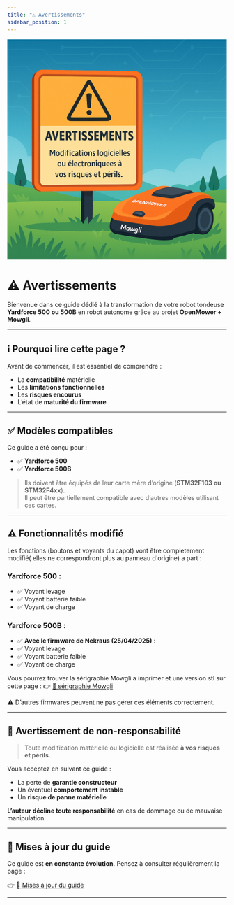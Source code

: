 ```yaml
---
title: "⚠️ Avertissements"
sidebar_position: 1
---
```

<img src="/img/illustration-avertissements.png" alt="Avertissements pour Mowgli OpenMower" class="img-small" />

# ⚠️ Avertissements

Bienvenue dans ce guide dédié à la transformation de votre robot tondeuse **Yardforce 500 ou 500B** en robot autonome grâce au projet **OpenMower + Mowgli**.

---

## ℹ️ Pourquoi lire cette page ?

Avant de commencer, il est essentiel de comprendre :

- La **compatibilité** matérielle
- Les **limitations fonctionnelles**
- Les **risques encourus**
- L’état de **maturité du firmware**

---

## ✅ Modèles compatibles

Ce guide a été conçu pour :

- ✅ **Yardforce 500**
- ✅ **Yardforce 500B**

> Ils doivent être équipés de leur carte mère d’origine (**STM32F103 ou STM32F4xx**).  
Il peut être partiellement compatible avec d’autres modèles utilisant ces cartes.

---

## ⚠️ Fonctionnalités modifié

Les fonctions (boutons et voyants du capot) vont être completement modifié( elles ne correspondront plus au panneau d'origine) a part :

### Yardforce 500 :
- ✅ Voyant levage
- ✅ Voyant batterie faible
- ✅ Voyant de charge

### Yardforce 500B :
- ✅ **Avec le firmware de Nekraus (25/04/2025)** :
- ✅ Voyant levage
- ✅ Voyant batterie faible
- ✅ Voyant de charge

Vous pourrez trouver la sérigraphie Mowgli a imprimer et une version stl sur cette page : 👉 [📝 sérigraphie Mowgli ](../serigraphie-Mowgli)

⚠️ D’autres firmwares peuvent ne pas gérer ces éléments correctement.

---

## 🛑 Avertissement de non-responsabilité

> Toute modification matérielle ou logicielle est réalisée **à vos risques et périls**.

Vous acceptez en suivant ce guide :

- La perte de **garantie constructeur**
- Un éventuel **comportement instable**
- Un **risque de panne matérielle**

**L’auteur décline toute responsabilité** en cas de dommage ou de mauvaise manipulation.

---

## 🔁 Mises à jour du guide

Ce guide est **en constante évolution**. Pensez à consulter régulièrement la page :

👉 [📝 Mises à jour du guide](../mise-a-jour-guide)

---